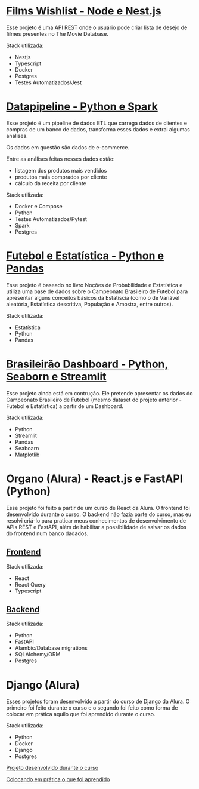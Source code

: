 # [Films Wishlist - Node e Nest.js](https://github.com/ti-a-go/films-wishlist)

Esse projeto é uma API REST onde o usuário pode criar lista de desejo de filmes presentes no The Movie Database.

Stack utilizada:
- Nestjs
- Typescript
- Docker
- Postgres
- Testes Automatizados/Jest


# [Datapipeline - Python e Spark](https://github.com/ti-a-go/datapipeline/tree/main)

Esse projeto é um pipeline de dados ETL que carrega dados de clientes e compras de um banco de dados, transforma esses dados e extrai algumas análises.

Os dados em questão são dados de e-commerce.

Entre as análises feitas nesses dados estão: 
- listagem dos produtos mais vendidos
- produtos mais comprados por cliente
- cálculo da receita por cliente

Stack utilizada:
- Docker e Compose
- Python
- Testes Automatizados/Pytest
- Spark
- Postgres


# [Futebol e Estatística - Python e Pandas](https://github.com/ti-a-go/estatistica-e-futebol/tree/main)

Esse projeto é baseado no livro Noções de Probabilidade e Estatística e utiliza uma base de dados sobre o Campeonato Brasileiro de Futebol para apresentar alguns conceitos básicos da Estatíscia (como o de Variável aleatória, Estatística descritiva, População e Amostra, entre outros).

Stack utilizada:
- Estatística
- Python
- Pandas


# [Brasileirão Dashboard - Python, Seaborn e Streamlit](https://github.com/ti-a-go/brasileirao-dashboard/tree/main)

Esse projeto ainda está em contrução. Ele pretende apresentar os dados do Campeonato Brasileiro de Futebol (mesmo dataset do projeto anterior - Futebol e Estatística) a partir de um Dashboard.

Stack utilizada:
- Python
- Streamlit
- Pandas
- Seaboarn
- Matplotlib


# Organo (Alura) - React.js e FastAPI (Python)

Esse projeto foi feito a partir de um curso de React da Alura. O frontend foi desenvolvido durante o curso. O backend não fazia parte do curso, mas eu resolvi criá-lo para praticar meus conhecimentos de desenvolvimento de APIs REST e FastAPI, além de habilitar a possibilidade de salvar os dados do frontend num banco dadados.

## [Frontend](https://github.com/ti-a-go/organo-frontend/tree/main)

Stack utilizada:
- React
- React Query
- Typescript

## [Backend](https://github.com/ti-a-go/organo-backend)

Stack utilizada:
- Python
- FastAPI
- Alambic/Database migrations
- SQLAlchemy/ORM
- Postgres


# Django (Alura)

Esses projetos foram desenvolvido a partir do curso de Django da Alura. O primeiro foi feito durante o curso e o segundo foi feito como forma de colocar em prática aquilo que foi aprendido durante o curso. 

Stack utilizada:
- Python
- Docker
- Django
- Postgres

[Projeto desenvolvido durante o curso](https://github.com/ti-a-go/curso-alura_django-templates-e-boas-praticas)



[Colocando em prática o que foi aprendido](https://github.com/ti-a-go/careers-service/tree/main)


